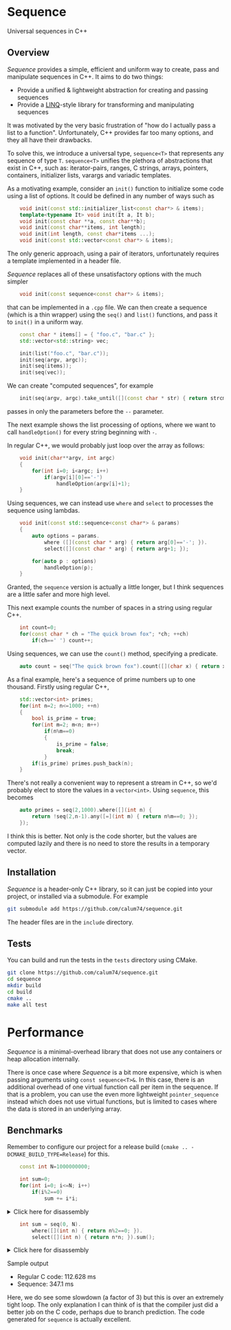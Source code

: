 # Sequence

Universal sequences in C++

## Overview

_Sequence_ provides a simple, efficient and uniform way to create, pass and manipulate sequences in C++. It aims to do two things:

- Provide a unified & lightweight abstraction for creating and passing sequences
- Provide a [LINQ](https://learn.microsoft.com/en-us/dotnet/csharp/programming-guide/concepts/linq/)-style library for transforming and manipulating sequences

It was motivated by the very basic frustration of "how do I actually pass a list to a function". Unfortunately, C++ provides far too many options, and they all have their drawbacks.

To solve this, we introduce a universal type, `sequence<T>` that represents any sequence of type `T`. `sequence<T>` unifies the plethora of abstractions that exist in C++, such as: iterator-pairs, ranges, C strings, arrays, pointers, containers, initializer lists, varargs and variadic templates.

As a motivating example, consider an `init()` function to initialize some code using a list of options. It could be defined in any number of ways such as

```c++
    void init(const std::initializer_list<const char*> & items);
    template<typename It> void init(It a, It b);
    void init(const char **a, const char**b);
    void init(const char**items, int length);
    void init(int length, const char*items ...);
    void init(const std::vector<const char*> & items);
```
The only generic approach, using a pair of iterators, unfortunately requires a template implemented in a header file.

_Sequence_ replaces all of these unsatisfactory options with the much simpler

```c++
    void init(const sequence<const char*> & items);
```

that can be implemented in a `.cpp` file. We can then create a sequence (which is a thin wrapper) using the `seq()` and `list()` functions, and pass it to `init()` in a uniform way.

```c++
    const char * items[] = { "foo.c", "bar.c" };
    std::vector<std::string> vec;

    init(list("foo.c", "bar.c"));
    init(seq(argv, argc));
    init(seq(items));
    init(seq(vec));
```

We can create "computed sequences", for example

```c++
    init(seq(argv, argc).take_until([](const char * str) { return strcmp(str, "--")==0; }));
```

passes in only the parameters before the `--` parameter.

The next example shows the list processing of options, where we want to call `handleOption()` for every string beginning with `-`.

In regular C++, we would probably just loop over the array as follows:

```c++
    void init(char**argv, int argc)
    {
        for(int i=0; i<argc; i++)
            if(argv[i][0]=='-')
                handleOption(argv[i]+1);
    }
```

Using sequences, we can instead use `where` and `select` to processes the sequence using lambdas.

```c++
    void init(const std::sequence<const char*> & params)
    {
        auto options = params.
            where ([](const char * arg) { return arg[0]=='-'; }).
            select([](const char * arg) { return arg+1; });

        for(auto p : options)
            handleOption(p);
    }
```

Granted, the `sequence` version is actually a little longer, but I think sequences are a little safer and more high level. 

This next example counts the number of spaces in a string using regular C++.
```c++
    int count=0;
    for(const char * ch = "The quick brown fox"; *ch; ++ch)
        if(ch==' ') count++;
```

Using sequences, we can use the `count()` method, specifying a predicate.

```c++
    auto count = seq("The quick brown fox").count([](char x) { return x==' '; });
```

As a final example, here's a sequence of prime numbers up to one thousand. Firstly using regular C++,

```c++
    std::vector<int> primes;
    for(int n=2; n<=1000; ++n)
    {
        bool is_prime = true;
        for(int m=2; m<n; m++)
            if(n%m==0)
            {
                is_prime = false;
                break;
            }
        if(is_prime) primes.push_back(n);
    }
```

There's not really a convenient way to represent a stream in C++, so we'd probably elect to store the values in a `vector<int>`. Using `sequence`, this becomes

```c++
    auto primes = seq(2,1000).where([](int n) {
        return !seq(2,n-1).any([=](int m) { return n%m==0; });
    });
```

I think this is better. Not only is the code shorter, but the values are computed lazily and there is no need to store the results in a temporary vector.

## Installation

_Sequence_ is a header-only C++ library, so it can just be copied into your project, or installed via a submodule. For example

```bash
git submodule add https://github.com/calum74/sequence.git
```

The header files are in the `include` directory.

## Tests

You can build and run the tests in the `tests` directory using CMake.

```bash
git clone https://github.com/calum74/sequence.git
cd sequence
mkdir build
cd build
cmake ..
make all test
```

# Performance

_Sequence_ is a minimal-overhead library that does not use any containers or heap allocation internally.

There is once case where _Sequence_ is a bit more expensive, which is when passing arguments using `const sequence<T>&`. In this case, there is an additional overhead of one virtual function call per item in the sequence. If that is a problem, you can use the even more lightweight `pointer_sequence` instead which does not use virtual functions, but is limited to cases where the data is stored in an underlying array.

## Benchmarks

Remember to configure our project for a release build (`cmake .. -DCMAKE_BUILD_TYPE=Release`) for this.

```c++
    const int N=1000000000;

    int sum=0;
    for(int i=0; i<=N; i++)
        if(i%2==0)
            sum += i*i;
```

<details>
<summary>Click here for disassembly
</summary>

```
0000000100001d58 <__Z13do_benchmark1v>:
100001d58: 00 e4 00 6f 	movi.2d	v0, #0000000000000000
100001d5c: 81 04 00 4f 	movi.4s	v1, #4
100001d60: 1f 20 03 d5 	nop
100001d64: 62 e0 00 9c 	ldr	q2, 0x100003970 <_strlen+0x100003970>
100001d68: 03 05 00 4f 	movi.4s	v3, #8
100001d6c: 08 40 99 52 	mov	w8, #51712
100001d70: 48 73 a7 72 	movk	w8, #15258, lsl #16
100001d74: 84 05 00 4f 	movi.4s	v4, #12
100001d78: 25 04 00 4f 	movi.4s	v5, #1
100001d7c: 06 06 00 4f 	movi.4s	v6, #16
100001d80: 07 e4 00 6f 	movi.2d	v7, #0000000000000000
100001d84: 10 e4 00 6f 	movi.2d	v16, #0000000000000000
100001d88: 11 e4 00 6f 	movi.2d	v17, #0000000000000000
100001d8c: 52 84 a1 4e 	add.4s	v18, v2, v1
100001d90: 53 84 a3 4e 	add.4s	v19, v2, v3
100001d94: 54 84 a4 4e 	add.4s	v20, v2, v4
100001d98: 55 1c 25 4e 	and.16b	v21, v2, v5
100001d9c: b5 9a a0 4e 	cmeq.4s	v21, v21, #0
100001da0: 56 9c a2 4e 	mul.4s	v22, v2, v2
100001da4: 52 9e b2 4e 	mul.4s	v18, v18, v18
100001da8: 73 9e b3 4e 	mul.4s	v19, v19, v19
100001dac: 94 9e b4 4e 	mul.4s	v20, v20, v20
100001db0: d6 1e 35 4e 	and.16b	v22, v22, v21
100001db4: 52 1e 35 4e 	and.16b	v18, v18, v21
100001db8: 73 1e 35 4e 	and.16b	v19, v19, v21
100001dbc: 94 1e 35 4e 	and.16b	v20, v20, v21
100001dc0: c0 86 a0 4e 	add.4s	v0, v22, v0
100001dc4: 47 86 a7 4e 	add.4s	v7, v18, v7
100001dc8: 70 86 b0 4e 	add.4s	v16, v19, v16
100001dcc: 91 86 b1 4e 	add.4s	v17, v20, v17
100001dd0: 42 84 a6 4e 	add.4s	v2, v2, v6
100001dd4: 08 41 00 71 	subs	w8, w8, #16
100001dd8: a1 fd ff 54 	b.ne	0x100001d8c <__Z13do_benchmark1v+0x34>
100001ddc: e0 84 a0 4e 	add.4s	v0, v7, v0
100001de0: 00 86 a0 4e 	add.4s	v0, v16, v0
100001de4: 20 86 a0 4e 	add.4s	v0, v17, v0
100001de8: 00 b8 b1 4e 	addv.4s	s0, v0
100001dec: 08 00 26 1e 	fmov	w8, s0
100001df0: 89 ec b4 52 	mov	w9, #-1486618624
100001df4: 00 01 09 0b 	add	w0, w8, w9
100001df8: c0 03 5f d6 	ret
```
</details>

```c++
    int sum = seq(0, N).
        where([](int n) { return n%2==0; }).
        select([](int n) { return n*n; }).sum();
```

<details>
<summary>Click here for disassembly
</summary>

```
0000000100001f94 <__Z13do_benchmark2v>:
100001f94: 0b 00 80 52 	mov	w11, #0
100001f98: 09 00 80 52 	mov	w9, #0
100001f9c: 00 00 80 52 	mov	w0, #0
100001fa0: 28 40 99 52 	mov	w8, #51713
100001fa4: 48 73 a7 72 	movk	w8, #15258, lsl #16
100001fa8: 03 00 00 14 	b	0x100001fb4 <__Z13do_benchmark2v+0x20>
100001fac: 4b 7d 0a 1b 	mul	w11, w10, w10
100001fb0: e9 03 0a aa 	mov	x9, x10
100001fb4: 00 00 0b 0b 	add	w0, w0, w11
100001fb8: 2a 05 00 11 	add	w10, w9, #1
100001fbc: 5f 01 08 6b 	cmp	w10, w8
100001fc0: a0 00 00 54 	b.eq	0x100001fd4 <__Z13do_benchmark2v+0x40>
100001fc4: 4a ff 07 36 	tbz	w10, #0, 0x100001fac <__Z13do_benchmark2v+0x18>
100001fc8: 2a 09 00 11 	add	w10, w9, #2
100001fcc: 5f 01 08 6b 	cmp	w10, w8
100001fd0: e1 fe ff 54 	b.ne	0x100001fac <__Z13do_benchmark2v+0x18>
100001fd4: c0 03 5f d6 	ret
```
</details>

Sample output

* Regular C code: 112.628 ms
* Sequence: 347.1 ms

Here, we do see some slowdown (a factor of 3) but this is over an extremely tight loop. The only explanation I can think of is that the compiler just did a better job on the C code, perhaps due to branch prediction. The code generated for `sequence` is actually excellent.
